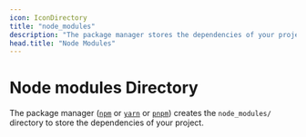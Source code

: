 ```yaml
---
icon: IconDirectory
title: "node_modules"
description: "The package manager stores the dependencies of your project in the node_modules/ directory."
head.title: "Node Modules"
---
```


# Node modules Directory

The package manager ([`npm`](https://docs.npmjs.com/cli/v7/commands/npm) or [`yarn`](https://yarnpkg.com/) or [`pnpm`](https://pnpm.io/cli/install)) creates the `node_modules/` directory to store the dependencies of your project.
